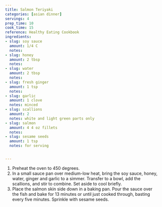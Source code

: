 ```yaml
---
title: Salmon Teriyaki
categories: [asian dinner]
servings: 4
prep_time: 10
cook_time: 15
reference: Healthy Eating Cookbook
ingredients:
- slug: soy sauce
  amount: 1/4 C
  notes:
- slug: honey
  amount: 2 tbsp
  notes:
- slug: water
  amount: 2 tbsp
  notes:
- slug: fresh ginger
  amount: 1 tsp
  notes:
- slug: garlic
  amount: 1 clove
  notes: minced
- slug: scallions
  amount: 2
  notes: white and light green parts only
- slug: salmon
  amount: 4 4 oz fillets
  notes:
- slug: sesame seeds
  amount: 1 tsp
  notes: for serving


---
```


1. Preheat the oven to 450 degrees.
2. In a small sauce pan over medium-low heat, bring the soy sauce, honey, water, ginger and garlic to a simmer. Transfer to a bowl, add the scallions, and stir to combine. Set aside to cool briefly.
3. Place the salmon skin side down in a baking pan. Pour the sauce over the fish and bake for 13 minutes or until just cooked through, basting every five minutes. Sprinkle with sesame seeds.
